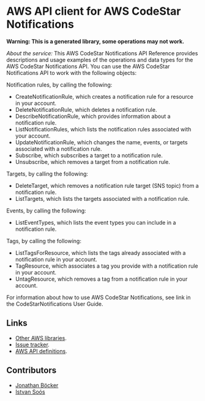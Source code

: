# AWS API client for AWS CodeStar Notifications

**Warning: This is a generated library, some operations may not work.**

*About the service:*
This AWS CodeStar Notifications API Reference provides descriptions and
usage examples of the operations and data types for the AWS CodeStar
Notifications API. You can use the AWS CodeStar Notifications API to work
with the following objects:

Notification rules, by calling the following:

<ul>
<li>
<a>CreateNotificationRule</a>, which creates a notification rule for a
resource in your account.
</li>
<li>
<a>DeleteNotificationRule</a>, which deletes a notification rule.
</li>
<li>
<a>DescribeNotificationRule</a>, which provides information about a
notification rule.
</li>
<li>
<a>ListNotificationRules</a>, which lists the notification rules associated
with your account.
</li>
<li>
<a>UpdateNotificationRule</a>, which changes the name, events, or targets
associated with a notification rule.
</li>
<li>
<a>Subscribe</a>, which subscribes a target to a notification rule.
</li>
<li>
<a>Unsubscribe</a>, which removes a target from a notification rule.
</li>
</ul>
Targets, by calling the following:

<ul>
<li>
<a>DeleteTarget</a>, which removes a notification rule target (SNS topic)
from a notification rule.
</li>
<li>
<a>ListTargets</a>, which lists the targets associated with a notification
rule.
</li>
</ul>
Events, by calling the following:

<ul>
<li>
<a>ListEventTypes</a>, which lists the event types you can include in a
notification rule.
</li>
</ul>
Tags, by calling the following:

<ul>
<li>
<a>ListTagsForResource</a>, which lists the tags already associated with a
notification rule in your account.
</li>
<li>
<a>TagResource</a>, which associates a tag you provide with a notification
rule in your account.
</li>
<li>
<a>UntagResource</a>, which removes a tag from a notification rule in your
account.
</li>
</ul>
For information about how to use AWS CodeStar Notifications, see link in the
CodeStarNotifications User Guide.

## Links

- [Other AWS libraries](https://github.com/agilord/aws_client/tree/master/generated).
- [Issue tracker](https://github.com/agilord/aws_client/issues).
- [AWS API definitions](https://github.com/aws/aws-sdk-js/tree/master/apis).

## Contributors

- [Jonathan Böcker](https://github.com/Schwusch)
- [Istvan Soós](https://github.com/isoos)

